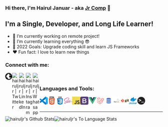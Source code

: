 ### Hi there, I'm Hairul Januar - aka [Jr Comp][website] 👋

## I'm a Single, Developer, and Long Life Learner!

- 🔭 I’m currently working on remote project!
- 🌱 I’m currently learning everything 😎
- 🥅 2022 Goals: Upgrade coding skill and learn JS Frameworks
- ❤ Fun fact: I love to learn new things

### Connect with me:

[<img align="left" alt="jrcomp website" width="22px" src="https://raw.githubusercontent.com/iconic/open-iconic/master/svg/globe.svg" />][website]
[<img align="left" alt="hairuljr | Twitter" width="22px" src="https://cdn.jsdelivr.net/npm/simple-icons@v3/icons/twitter.svg" />][twitter]
[<img align="left" alt="hairuljr | LinkedIn" width="22px" src="https://cdn.jsdelivr.net/npm/simple-icons@v3/icons/linkedin.svg" />][linkedin]
[<img align="left" alt="hairuljr | Instagram" width="22px" src="https://cdn.jsdelivr.net/npm/simple-icons@v3/icons/instagram.svg" />][instagram]
[<img align="left" alt="hairuljr | Whatsapp" width="22px" src="https://cdn.jsdelivr.net/npm/simple-icons@v3/icons/whatsapp.svg" />][whatsapp]

<br />

### Languages and Tools:

<img align="left" alt="Visual Studio Code" width="26px" src="https://raw.githubusercontent.com/github/explore/80688e429a7d4ef2fca1e82350fe8e3517d3494d/topics/visual-studio-code/visual-studio-code.png" /><img align="left" alt="html5" width="26px" src="https://raw.githubusercontent.com/github/explore/80688e429a7d4ef2fca1e82350fe8e3517d3494d/topics/html/html.png" /><img align="left" alt="CSS3" width="26px" src="https://raw.githubusercontent.com/github/explore/80688e429a7d4ef2fca1e82350fe8e3517d3494d/topics/css/css.png" /><img align="left" alt="sass" width="26px" src="https://raw.githubusercontent.com/github/explore/80688e429a7d4ef2fca1e82350fe8e3517d3494d/topics/sass/sass.png" /><img align="left" alt="javascript" width="26px" src="https://raw.githubusercontent.com/github/explore/80688e429a7d4ef2fca1e82350fe8e3517d3494d/topics/javascript/javascript.png" /><img align="left" alt="sql" width="26px"
src="https://raw.githubusercontent.com/github/explore/80688e429a7d4ef2fca1e82350fe8e3517d3494d/topics/bootstrap/bootstrap.png" /><img align="left" alt="sql" width="26px"
src="https://raw.githubusercontent.com/github/explore/80688e429a7d4ef2fca1e82350fe8e3517d3494d/topics/vue/vue.png" /><img align="left" alt="sql" width="26px"
src="https://raw.githubusercontent.com/github/explore/80688e429a7d4ef2fca1e82350fe8e3517d3494d/topics/laravel/laravel.png" /><img align="left" alt="sql" width="26px"
src="https://raw.githubusercontent.com/github/explore/80688e429a7d4ef2fca1e82350fe8e3517d3494d/topics/sql/sql.png" /><img align="left" alt="MySQL" width="26px" src="https://raw.githubusercontent.com/github/explore/80688e429a7d4ef2fca1e82350fe8e3517d3494d/topics/mysql/mysql.png" /><img align="left" alt="git" width="26px"
src="https://raw.githubusercontent.com/github/explore/80688e429a7d4ef2fca1e82350fe8e3517d3494d/topics/git/git.png" /><img align="left" alt="github" width="26px"
src="https://raw.githubusercontent.com/github/explore/80688e429a7d4ef2fca1e82350fe8e3517d3494d/topics/docker/docker.png" /><img align="left" alt="sql" width="26px"
src="https://raw.githubusercontent.com/github/explore/80688e429a7d4ef2fca1e82350fe8e3517d3494d/topics/terminal/terminal.png" />

<br />
<br />

---

<img align="left" alt="hairuljr's Github Stats" src="https://github-readme-stats.vercel.app/api?username=hairuljr&show_icons=true&hide_border=true&count_private=true&theme=blue-green" />
<img align="left" alt="hairuljr's To Language Stats" src="https://github-readme-stats.vercel.app/api/top-langs/?username=hairuljr&show_icons=true&hide_border=true&count_private=true&theme=blue-green&layout=compact" />


[website]: http://jrcompfor.fun/
[twitter]: https://twitter.com/hairul_januar
[instagram]: https://instagram.com/hairul_januar
[whatsapp]: https://wa.me/6289639791889?text=Hi%20Hairul%20
[linkedin]: https://linkedin.com/in/hairul-j-371894b3
